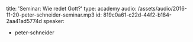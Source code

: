 title: 'Seminar: Wie redet Gott?'
type: academy
audio: /assets/audio/2016-11-20-peter-schneider-seminar.mp3
id: 819c0a61-c22d-44f2-b184-2aa41ad5774d
speaker:
  - peter-schneider
